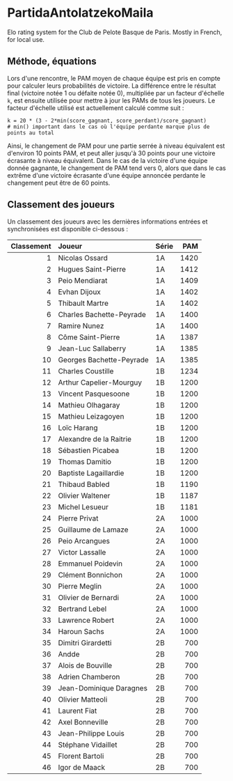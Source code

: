 # PartidaAntolatzekoMaila
Elo rating system for the Club de Pelote Basque de Paris. Mostly in French, for local use.

## Méthode, équations
Lors d'une rencontre, le PAM moyen de chaque équipe est pris en compte pour calculer leurs probabilités de victoire. La différence entre le résultat final (victoire notée 1 ou défaite notée 0), multipliée par un facteur d'échelle `k`, est ensuite utilisée pour mettre à jour les PAMs de tous les joueurs. Le facteur d'échelle utilisé est actuellement calculé comme suit :

```
k = 20 * (3 - 2*min(score_gagnant, score_perdant)/score_gagnant)
# min() important dans le cas où l'équipe perdante marque plus de points au total
```

Ainsi, le changement de PAM pour une partie serrée à niveau équivalent est d'environ 10 points PAM, et peut aller jusqu'à 30 points pour une victoire écrasante à niveau équivalent. Dans le cas de la victoire d'une équipe donnée gagnante, le changement de PAM tend vers 0, alors que dans le cas extrême d'une victoire écrasante d'une équipe annoncée perdante le changement peut être de 60 points.

## Classement des joueurs
Un classement des joueurs avec les dernières informations entrées et synchronisées est disponible ci-dessous :

|   Classement | Joueur                   | Série   |   PAM |
|-------------:|:-------------------------|:--------|------:|
|            1 | Nicolas Ossard           | 1A      |  1420 |
|            2 | Hugues Saint-Pierre      | 1A      |  1412 |
|            3 | Peio Mendiarat           | 1A      |  1409 |
|            4 | Evhan Dijoux             | 1A      |  1402 |
|            5 | Thibault Martre          | 1A      |  1402 |
|            6 | Charles Bachette-Peyrade | 1A      |  1400 |
|            7 | Ramire Nunez             | 1A      |  1400 |
|            8 | Côme Saint-Pierre        | 1A      |  1387 |
|            9 | Jean-Luc Sallaberry      | 1A      |  1385 |
|           10 | Georges Bachette-Peyrade | 1A      |  1385 |
|           11 | Charles Coustille        | 1B      |  1234 |
|           12 | Arthur Capelier-Mourguy  | 1B      |  1200 |
|           13 | Vincent Pasquesoone      | 1B      |  1200 |
|           14 | Mathieu Olhagaray        | 1B      |  1200 |
|           15 | Mathieu Leizagoyen       | 1B      |  1200 |
|           16 | Loïc Harang              | 1B      |  1200 |
|           17 | Alexandre de la Raitrie  | 1B      |  1200 |
|           18 | Sébastien Picabea        | 1B      |  1200 |
|           19 | Thomas Damitio           | 1B      |  1200 |
|           20 | Baptiste Lagaillardie    | 1B      |  1200 |
|           21 | Thibaud Babled           | 1B      |  1190 |
|           22 | Olivier Waltener         | 1B      |  1187 |
|           23 | Michel Lesueur           | 1B      |  1181 |
|           24 | Pierre Privat            | 2A      |  1000 |
|           25 | Guillaume de Lamaze      | 2A      |  1000 |
|           26 | Peio Arcangues           | 2A      |  1000 |
|           27 | Victor Lassalle          | 2A      |  1000 |
|           28 | Emmanuel Poidevin        | 2A      |  1000 |
|           29 | Clément Bonnichon        | 2A      |  1000 |
|           30 | Pierre Meglin            | 2A      |  1000 |
|           31 | Olivier de Bernardi      | 2A      |  1000 |
|           32 | Bertrand Lebel           | 2A      |  1000 |
|           33 | Lawrence Robert          | 2A      |  1000 |
|           34 | Haroun Sachs             | 2A      |  1000 |
|           35 | Dimitri Girardetti       | 2B      |   700 |
|           36 | Andde                    | 2B      |   700 |
|           37 | Alois de Bouville        | 2B      |   700 |
|           38 | Adrien Chamberon         | 2B      |   700 |
|           39 | Jean-Dominique Daragnes  | 2B      |   700 |
|           40 | Olivier Matteoli         | 2B      |   700 |
|           41 | Laurent Fiat             | 2B      |   700 |
|           42 | Axel Bonneville          | 2B      |   700 |
|           43 | Jean-Philippe Louis      | 2B      |   700 |
|           44 | Stéphane Vidaillet       | 2B      |   700 |
|           45 | Florent Bartoli          | 2B      |   700 |
|           46 | Igor de Maack            | 2B      |   700 |

